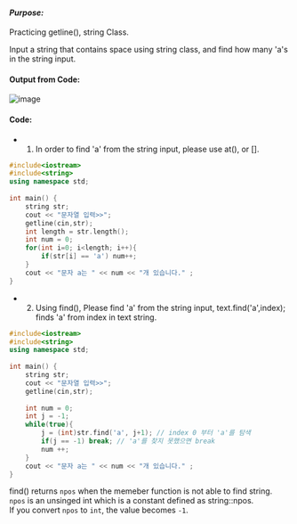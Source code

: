 #### **_Purpose:_**
Practicing getline(), string Class.

Input a string that contains space using string class, and find how many 'a's in the string input.

#### **Output from Code:**
![image](https://img1.daumcdn.net/thumb/R1280x0/?scode=mtistory2&fname=https%3A%2F%2Fk.kakaocdn.net%2Fdn%2Fba4Nyv%2FbtqCu0oWiyf%2FE7S6RVYEZL6q0gVPV67J40%2Fimg.png)

#### **Code:**
+ 1. In order to find 'a' from the string input, please use at(), or [].
```cpp
#include<iostream>
#include<string>
using namespace std;
 
int main() {
    string str; 
    cout << "문자열 입력>>";
    getline(cin,str);
    int length = str.length();
    int num = 0;
    for(int i=0; i<length; i++){
        if(str[i] == 'a') num++;
    }
    cout << "문자 a는 " << num << "개 있습니다." ;
}
```

+ 2. Using find(), Please find 'a' from the string input, text.find('a',index); finds 'a' from index in text string.
```cpp
#include<iostream>
#include<string>
using namespace std;
 
int main() {
    string str; 
    cout << "문자열 입력>>";
    getline(cin,str);
 
    int num = 0;
    int j = -1;
    while(true){
        j = (int)str.find('a', j+1); // index 0 부터 'a'를 탐색 
        if(j == -1) break; // 'a'를 찾지 못했으면 break 
        num ++;
    }
    cout << "문자 a는 " << num << "개 있습니다." ;
}
```
find() returns `npos` when the memeber function is not able to find string.  
`npos` is an unsinged int which is a constant defined as string::npos.  
If you convert `npos` to `int`, the value becomes `-1`.
